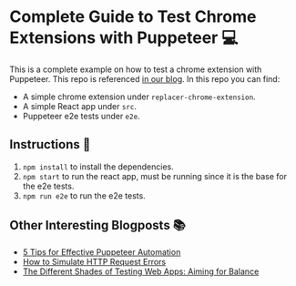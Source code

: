 # Complete Guide to Test Chrome Extensions with Puppeteer 💻

This is a complete example on how to test a chrome extension with Puppeteer. This repo is referenced [in our blog](https://tweak-extension.com/blog/complete-guide-test-chrome-extension-puppeteer). In this repo you can find:

* A simple chrome extension under `replacer-chrome-extension`.
* A simple React app under `src`.
* Puppeteer e2e tests under `e2e`.

## Instructions 🔎

1. `npm install` to install the dependencies.
2. `npm start` to run the react app, must be running since it is the base for the e2e tests.
3. `npm run e2e` to run the e2e tests.

## Other Interesting Blogposts 📚

* [5 Tips for Effective Puppeteer Automation](https://tweak-extension.com/blog/best-puppeteer-tips)
* [How to Simulate HTTP Request Errors](https://tweak-extension.com/blog/how-to-simulate-error-http-request)
* [The Different Shades of Testing Web Apps: Aiming for Balance](https://tweak-extension.com/blog/web-application-testing)
